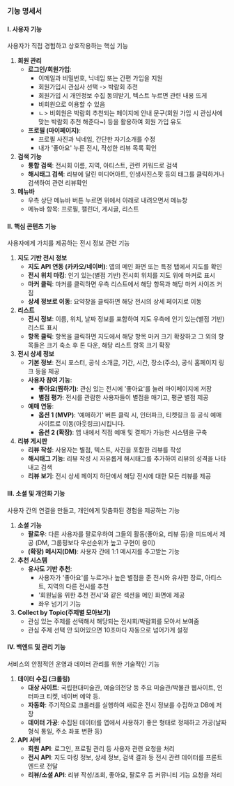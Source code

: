### **기능 명세서**

#### **I. 사용자 기능**

사용자가 직접 경험하고 상호작용하는 핵심 기능

1. **회원 관리**  
   * **로그인/회원가입**:  
     * 이메일과 비밀번호, 닉네임 또는 간편 가입을 지원
     * 회원가입시 관심사 선택 -> 박람회 추천
     * 회원가입 시 개인정보 수집 동의받기, 텍스트 누르면 관련 내용 뜨게
     * 비회원으로 이용할 수 있음
     * ㄴ> 비회원은 박람회 추천되는 페이지에 안내 문구(회원 가입 시 관심사에 맞는 박람회 추천 해준다~) 등을 활용하여 회원 가입 유도
   * **프로필 (마이페이지)**:  
     * 프로필 사진과 닉네임, 간단한 자기소개를 수정
     * 내가 '좋아요' 누른 전시, 작성한 리뷰 목록 확인
2. **검색 기능**  
   * **통합 검색**: 전시회 이름, 지역, 아티스트, 관련 키워드로 검색
   * **해시태그 검색**: 리뷰에 달린 미디어아트, 인생사진스팟 등의 태그를 클릭하거나 검색하여 관련 리뷰확인
3. **메뉴바**
   * 우측 상단 메뉴바 버튼 누르면 위에서 아래로 내려오면서 메뉴창
   * 메뉴바 항목: 프로필, 캘린더, 게시글, 리스트

#### **II. 핵심 콘텐츠 기능**

사용자에게 가치를 제공하는 전시 정보 관련 기능

1. **지도 기반 전시 정보**  
   * **지도 API 연동 (카카오/네이버)**: 앱의 메인 화면 또는 특정 탭에서 지도를 확인 
   * **전시 위치 마킹**: 인기 있는(별점 기반) 전시회 위치를 지도 위에 마커로 표시
   * **마커 클릭**: 마커를 클릭하면 우측 리스트에서 해당 항목과 해당 마커 사이즈 커짐
   * **상세 정보로 이동**: 요약창을 클릭하면 해당 전시의 상세 페이지로 이동
2. **리스트**
   * **전시 정보**: 이름, 위치, 날짜 정보를 포함하여 지도 우측에 인기 있는(별점 기반) 리스트 표시
   * **항목 클릭**: 항목을 클릭하면 지도에서 해당 항목 마커 크기 확장하고 그 외의 항목들은 크기 축소 후 톤 다운, 해당 리스트 항목 크기 확장
3. **전시 상세 정보**  
   * **기본 정보**: 전시 포스터, 공식 소개글, 기간, 시간, 장소(주소), 공식 홈페이지 링크 등을 제공  
   * **사용자 참여 기능**:  
     * **좋아요(찜하기)**: 관심 있는 전시에 '좋아요'를 눌러 마이페이지에 저장
     * **별점 평가**: 전시를 관람한 사용자들이 별점을 매기고, 평균 별점 제공
   * **예매 연동**:  
     * **옵션 1 (MVP)**: '예매하기' 버튼 클릭 시, 인터파크, 티켓링크 등 공식 예매 사이트로 이동(아웃링크)시킵니다.  
     * **옵션 2 (확장)**: 앱 내에서 직접 예매 및 결제가 가능한 시스템을 구축
4. **리뷰 게시판**  
   * **리뷰 작성**: 사용자는 별점, 텍스트, 사진을 포함한 리뷰를 작성
   * **해시태그 기능**: 리뷰 작성 시 자유롭게 해시태그를 추가하여 리뷰의 성격을 나타내고 검색
   * **리뷰 보기**: 전시 상세 페이지 하단에서 해당 전시에 대한 모든 리뷰를 제공

#### **III. 소셜 및 개인화 기능**

사용자 간의 연결을 만들고, 개인에게 맞춤화된 경험을 제공하는 기능

1. **소셜 기능**  
   * **팔로우**: 다른 사용자를 팔로우하여 그들의 활동(좋아요, 리뷰 등)을 피드에서 제공 (DM, 그룹핑보다 우선순위가 높고 구현이 용이)  
   * **(확장) 메시지(DM)**: 사용자 간에 1:1 메시지를 주고받는 기능
2. **추천 시스템**  
   * **유사도 기반 추천**:  
     * 사용자가 '좋아요'를 누르거나 높은 별점을 준 전시와 유사한 장르, 아티스트, 지역의 다른 전시를 추천
     * '회원님을 위한 추천 전시'와 같은 섹션을 메인 화면에 제공
     * 좌우 넘기기 기능
3. **Collect by Topic(주제별 모아보기)**
   * 관심 있는 주제를 선택해서 해당되는 전시회/박람회를 모아서 보여줌
   * 관심 주제 선택 안 되어있으면 10초마다 자동으로 넘어가게 설정

#### **IV. 백엔드 및 관리 기능**

서비스의 안정적인 운영과 데이터 관리를 위한 기술적인 기능

1. **데이터 수집 (크롤링)**  
   * **대상 사이트**: 국립현대미술관, 예술의전당 등 주요 미술관/박물관 웹사이트, 인터파크 티켓, 네이버 예약 등.  
   * **자동화**: 주기적으로 크롤러를 실행하여 새로운 전시 정보를 수집하고 DB에 저장
   * **데이터 가공**: 수집된 데이터를 앱에서 사용하기 좋은 형태로 정제하고 가공(날짜 형식 통일, 주소 좌표 변환 등)  
2. **API 서버**  
   * **회원 API**: 로그인, 프로필 관리 등 사용자 관련 요청을 처리
   * **전시 API**: 지도 마킹 정보, 상세 정보, 검색 결과 등 전시 관련 데이터를 프론트엔드로 전달 
   * **리뷰/소셜 API**: 리뷰 작성/조회, 좋아요, 팔로우 등 커뮤니티 기능 요청을 처리
